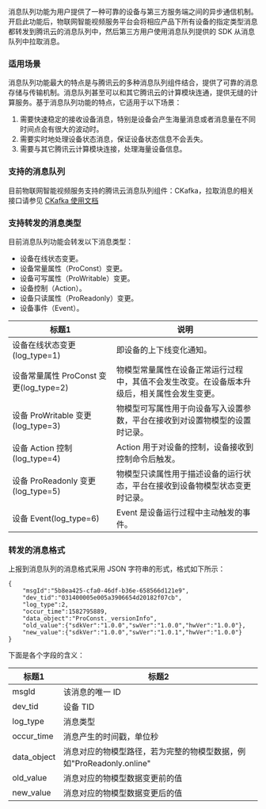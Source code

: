 

消息队列功能为用户提供了一种可靠的设备与第三方服务端之间的异步通信机制。开启此功能后，物联网智能视频服务平台会将相应产品下所有设备的指定类型消息都转发到腾讯云的消息队列中，然后第三方用户使用消息队列提供的 SDK 从消息队列中拉取消息。

### 适用场景
消息队列功能最大的特点是与腾讯云的多种消息队列组件结合，提供了可靠的消息存储与传输机制。消息队列甚至可以和其它腾讯云的计算模块连通，提供无缝的计算服务。基于消息队列功能的特点，它适用于以下场景：

1. 需要快速稳定的接收设备消息，特别是设备会产生海量消息或者消息量在不同时间点会有很大的波动时。
2. 需要实时地处理设备状态消息，保证设备状态信息不会丢失。
3. 需要与其它腾讯云计算模块连接，处理海量设备信息。

### 支持的消息队列
目前物联网智能视频服务支持的腾讯云消息队列组件：CKafka，拉取消息的相关接口请参见 [CKafka 使用文档](https://cloud.tencent.com/document/product/597/10112)


### 支持转发的消息类型
目前消息队列功能会转发以下消息类型：
- 设备在线状态变更。
- 设备常量属性（ProConst）变更。
- 设备可写属性（ProWritable）变更。
- 设备控制（Action）。
- 设备只读属性（ProReadonly）变更。
- 设备事件（Event）。



| 标题1 | 说明 | 
|---------|---------|
|  设备在线状态变更(log_type=1) | 即设备的上下线变化通知。 |
|设备常量属性 ProConst 变更(log_type=2)| 物模型常量属性在设备正常运行过程中，其值不会发生改变。在设备版本升级后，相关属性会发生变更。|
| 设备 ProWritable 变更(log_type=3)|物模型可写属性用于向设备写入设置参数，平台在接收到对设置物模型的设置时记录。|
|设备 Action 控制(log_type=4) |Action 用于对设备的控制，设备接收到控制命令后触发。|
|设备 ProReadonly 变更(log_type=5) |物模型只读属性用于描述设备的运行状态，平台在接收到设备物模型状态变更时记录。|
|设备 Event(log_type=6) | Event 是设备运行过程中主动触发的事件。|









### 转发的消息格式

上报到消息队列的消息格式采用 JSON 字符串的形式，格式如下所示：
```
{
    "msgId":"5b8ea425-cfa0-46df-b36e-658566d121e9",
    "dev_tid":"031400005e005a3906654d20182f07cb",
    "log_type":2,
    "occur_time":1582795889,
    "data_object":"ProConst._versionInfo",
    "old_value":{"sdkVer":"1.0.0","swVer":"1.0.0","hwVer":"1.0.0"},
    "new_value":{"sdkVer":"1.0.0","swVer":"1.0.1","hwVer":"1.0.0"}
}
```

下面是各个字段的含义：


| 标题1 | 标题2 | 
|---------|---------|
| msgId | 该消息的唯一 ID | 
| dev_tid | 设备 TID | 
| log_type | 消息类型 | 
| occur_time | 消息产生的时间戳，单位秒 | 
| data_object | 消息对应的物模型路径，若为完整的物模型数据，例如"ProReadonly.online" | 
| old_value | 消息对应的物模型数据变更前的值 | 
| new_value | 消息对应的物模型数据变更后的值 | 



